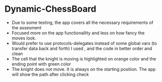 # Dynamic-ChessBoard
* Due to some testing, the app covers all the necessary requirements of the assesment 
* Focused more on the app functionallity and less on how fancy the moves look.
* Would prefer to use protocols-delegates instead of some global vars (to transfer data back and forth) I used , and the code in better order and clean
* The cell that the knight is moving is highlighted on orange color and the ending point with green color
* The knight does not move. It is always on the starting position. The app will show the path after clicking check 
